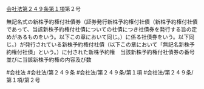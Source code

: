 [会社法第２４９条第１項](会社法＿＿＿＿第２４９条第１項)第２号

無記名式の新株予約権付社債券（証券発行新株予約権付社債（新株予約権付社債であって、当該新株予約権付社債についての社債につき社債券を発行する旨の定めがあるものをいう。以下この章において同じ。）に係る社債券をいう。以下同じ。）が発行されている新株予約権付社債（以下この章において「無記名新株予約権付社債」という。）に付された新株予約権　当該新株予約権付社債券の番号並びに当該新株予約権の内容及び数


#会社法
#会社法/第２４９条
#会社法/第２４９条/第１項
#会社法/第２４９条/第１項/第２号
